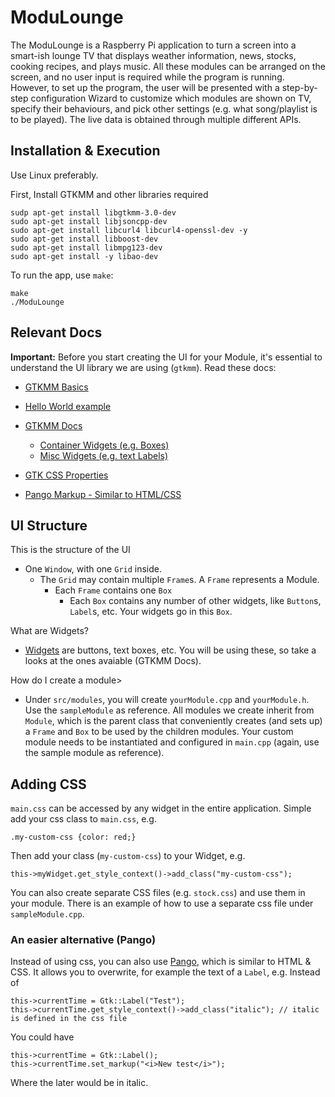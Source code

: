 # ModuLounge

The ModuLounge is a Raspberry Pi application to turn a screen into a smart-ish lounge TV that displays weather information, news, stocks, cooking recipes, and plays music. All these modules can be arranged on the screen, and no user input is required while the program is running. However, to set up the program, the user will be presented with a step-by-step configuration Wizard to customize which modules are shown on TV, specify their behaviours, and pick other settings (e.g. what song/playlist is to be played). The live data is obtained through multiple different APIs.

## Installation & Execution

Use Linux preferably.

First, Install GTKMM and other libraries required

    sudp apt-get install libgtkmm-3.0-dev
    sudo apt-get install libjsoncpp-dev
    sudo apt-get install libcurl4 libcurl4-openssl-dev -y
    sudo apt-get install libboost-dev
    sudo apt-get install libmpg123-dev
    sudo apt-get install -y libao-dev

To run the app, use `make`:

    make
    ./ModuLounge

## Relevant Docs

**Important:** Before you start creating the UI for your Module, it's essential to understand the UI library we are using (`gtkmm`). Read these docs:

- [GTKMM Basics](https://developer.gnome.org/gtkmm-tutorial/stable/chapter-basics.html.en)

- [Hello World example](https://developer.gnome.org/gtkmm-tutorial/stable/sec-helloworld.html.en)

- [GTKMM Docs](https://www.gtkmm.org/en/documentation.shtml)

  - [Container Widgets (e.g. Boxes)](https://developer.gnome.org/gtkmm-tutorial/stable/chapter-container-widgets.html.en)
  - [Misc Widgets (e.g. text Labels)](https://developer.gnome.org/gtkmm-tutorial/stable/chapter-misc-widgets.html.en)

- [GTK CSS Properties](https://developer.gnome.org/gtk3/stable/chap-css-properties.html)

- [Pango Markup - Similar to HTML/CSS](https://developer.gnome.org/pygtk/stable/pango-markup-language.html)

## UI Structure

This is the structure of the UI

- One `Window`, with one `Grid` inside.
  - The `Grid` may contain multiple `Frame`s. A `Frame` represents a Module.
    - Each `Frame` contains one `Box`
      - Each `Box` contains any number of other widgets, like `Button`s, `Label`s, etc. Your widgets go in this `Box`.

What are Widgets?

- [Widgets](https://developer.gnome.org/gtkmm-tutorial/stable/sec-widgets-overview.html.en) are buttons, text boxes, etc. You will be using these, so take a looks at the ones avaiable (GTKMM Docs).

How do I create a module>

- Under `src/modules`, you will create `yourModule.cpp` and `yourModule.h`. Use the `sampleModule` as reference. All modules we create inherit from `Module`, which is the parent class that conveniently creates (and sets up) a `Frame` and `Box` to be used by the children modules. Your custom module needs to be instantiated and configured in `main.cpp` (again, use the sample module as reference).

## Adding CSS

`main.css` can be accessed by any widget in the entire application. Simple add your css class to `main.css`, e.g.

    .my-custom-css {color: red;}

Then add your class (`my-custom-css`) to your Widget, e.g.

    this->myWidget.get_style_context()->add_class("my-custom-css");

You can also create separate CSS files (e.g. `stock.css`) and use them in your module. There is an example of how to use a separate css file under `sampleModule.cpp`.

### An easier alternative (Pango)

Instead of using css, you can also use [Pango](https://developer.gnome.org/pygtk/stable/pango-markup-language.html), which is similar to HTML & CSS. It allows you to overwrite, for example the text of a `Label`, e.g.
Instead of

    this->currentTime = Gtk::Label("Test");
    this->currentTime.get_style_context()->add_class("italic"); // italic is defined in the css file

You could have

    this->currentTime = Gtk::Label();
    this->currentTime.set_markup("<i>New test</i>");

Where the later would be in italic.
